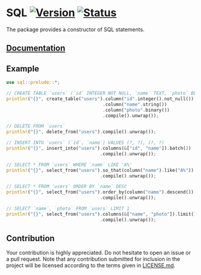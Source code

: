 # SQL [![Version][version-img]][version-url] [![Status][status-img]][status-url]

The package provides a constructor of SQL statements.

## [Documentation][doc]

## Example

```rust
use sql::prelude::*;

// CREATE TABLE `users` (`id` INTEGER NOT NULL, `name` TEXT, `photo` BLOB)
println!("{}", create_table("users").column("id".integer().not_null())
                                    .column("name".string())
                                    .column("photo".binary())
                                    .compile().unwrap());

// DELETE FROM `users`
println!("{}", delete_from("users").compile().unwrap());

// INSERT INTO `users` (`id`, `name`) VALUES (?, ?), (?, ?)
println!("{}", insert_into("users").columns(&["id", "name"]).batch(2)
                                   .compile().unwrap());

// SELECT * FROM `users` WHERE `name` LIKE 'A%'
println!("{}", select_from("users").so_that(column("name").like("A%"))
                                   .compile().unwrap());

// SELECT * FROM `users` ORDER BY `name` DESC
println!("{}", select_from("users").order_by(column("name").descend())
                                   .compile().unwrap());

// SELECT `name`, `photo` FROM `users` LIMIT 1
println!("{}", select_from("users").columns(&["name", "photo"]).limit(1)
                                   .compile().unwrap());
```

## Contribution

Your contribution is highly appreciated. Do not hesitate to open an issue or a
pull request. Note that any contribution submitted for inclusion in the project
will be licensed according to the terms given in [LICENSE.md](LICENSE.md).

[doc]: https://stainless-steel.github.io/sql
[status-img]: https://travis-ci.org/stainless-steel/sql.svg?branch=master
[status-url]: https://travis-ci.org/stainless-steel/sql
[version-img]: http://stainless-steel.github.io/images/crates.svg
[version-url]: https://crates.io/crates/sql
